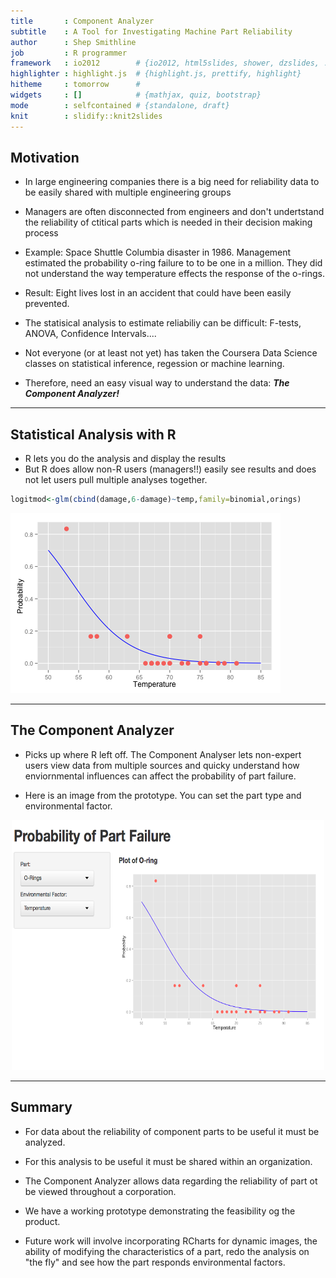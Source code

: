 ```yaml
---
title       : Component Analyzer 
subtitle    : A Tool for Investigating Machine Part Reliability
author      : Shep Smithline
job         : R programmer
framework   : io2012        # {io2012, html5slides, shower, dzslides, ...}
highlighter : highlight.js  # {highlight.js, prettify, highlight}
hitheme     : tomorrow      # 
widgets     : []            # {mathjax, quiz, bootstrap}
mode        : selfcontained # {standalone, draft}
knit        : slidify::knit2slides
---
```

## Motivation

- In large engineering companies there is a big need for reliability data to be easily
  shared with multiple engineering groups

- Managers are often disconnected from engineers and 
  don't undertstand the reliability of ctitical
  parts which is needed in their decision making
  process
      
- Example: Space Shuttle Columbia disaster in 1986.
  Management estimated the probability o-ring failure to
  to be one in a million. They did not understand the way
  temperature effects the response of the o-rings.
      
- Result: Eight lives lost in an accident that could have been 
  easily prevented.
    
- The statisical analysis to estimate reliabiliy
  can be difficult: F-tests, ANOVA, Confidence Intervals....
      
- Not everyone (or at least not yet) has taken the Coursera
  Data Science classes on statistical inference, regession
  or machine learning.  
    
- Therefore, need an easy visual way to understand the data:
  <b><i>The Component Analyzer!</b></i>

---
## Statistical Analysis with R

- R lets you do the analysis and display the results 
- But R does allow non-R users (managers!!) easily see results and does not let users
  pull multiple analyses together.



```r
logitmod<-glm(cbind(damage,6-damage)~temp,family=binomial,orings)
```
![plot of chunk unnamed-chunk-3](assets/fig/unnamed-chunk-3.png) 

---
## The Component Analyzer

- Picks up where R left off.  The Component Analyser lets non-expert users view data from multiple sources and quicky understand how enviornmental influences can affect the probability of part failure.

- Here is an image from the prototype. You can set the part type and environmental factor.

<center><IMG SRC="./assets/img/ComponentAnalyzer.png" width="500" height="400" ALT="Home"></A></center>

---
## Summary


- For data about the reliability of component parts to be useful it must be analyzed.

- For this analysis to be useful it must be shared within an organization.

- The Component Analyzer allows data regarding the reliability of part ot be viewed throughout a corporation.

- We have a working prototype demonstrating the feasibility og the product. 

- Future work will involve incorporating RCharts for dynamic images, the ability of modifying the characteristics
  of a part, redo the analysis on "the fly" and see how the part responds environmental factors.
